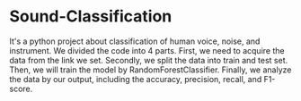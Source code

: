 # Sound-Classification
It's a python project about classification of human voice, noise, and instrument. 
We divided the code into 4 parts.
First, we need to acquire the data from the link we set.
Secondly, we split the data into train and test set.
Then, we will train the model by RandomForestClassifier.
Finally, we analyze the data by our output, including the accuracy, precision, recall, and F1-score.
